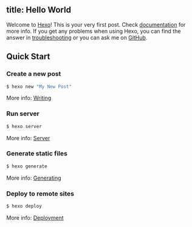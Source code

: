 title: Hello World
---
Welcome to [Hexo](http://hexo.io/)! This is your very first post. Check [documentation](http://hexo.io/docs/) for more info. If you get any problems when using Hexo, you can find the answer in [troubleshooting](http://hexo.io/docs/troubleshooting.html) or you can ask me on [GitHub](https://github.com/hexojs/hexo/issues).

## Quick Start

### Create a new post
    
``` bash
$ hexo new "My New Post"
```
  
More info: [Writing](http://hexo.io/docs/writing.html)
  
### Run server
 
``` bash 
$ hexo server        
```

More info: [Server](http://hexo.io/docs/server.html)

### Generate static files

``` bash 
$ hexo generate
```

More info: [Generating](http://hexo.io/docs/generating.html)

### Deploy to remote sites
     
``` bash
$ hexo deploy  
```

More info: [Deployment](http://hexo.io/docs/deployment.html)
